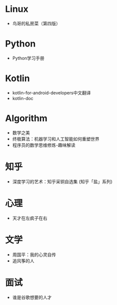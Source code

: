 # Linux

 - 鸟哥的私房菜（第四版）
 
# Python

 - Python学习手册
 
# Kotlin 

 - kotlin-for-android-developers中文翻译
 - kotlin-doc
 
# Algorithm

 - 数学之美
 - 终极算法：机器学习和人工智能如何重塑世界
 - 程序员的数学思维修炼-趣味解读
 
# 知乎

 - 深度学习的艺术：知乎采铜自选集 (知乎「盐」系列)
 
# 心理

 - 天才在左疯子在右
 
# 文学

 - 周国平：我的心灵自传
 - 追风筝的人

# 面试

  - 谁是谷歌想要的人才
